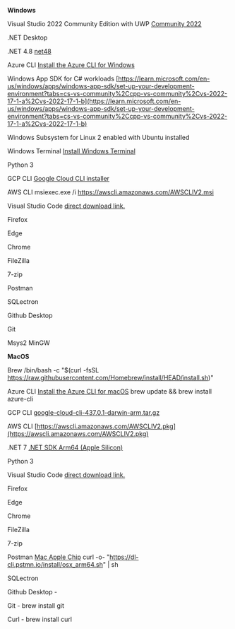 
**Windows**

Visual Studio 2022 Community Edition with UWP [Community 2022](https://visualstudio.microsoft.com/thank-you-downloading-visual-studio/?sku=Community&channel=Release&version=VS2022&source=VSFeaturesPage&cid=2030&passive=false)

.NET Desktop

.NET 4.8 [net48](https://dotnet.microsoft.com/en-us/download/dotnet-framework/net48)

Azure CLI [Install the Azure CLI for Windows](https://learn.microsoft.com/en-us/cli/azure/install-azure-cli-windows?tabs=azure-cli)

Windows App SDK for C# workloads [https://learn.microsoft.com/en-us/windows/apps/windows-app-sdk/set-up-your-development-environment?tabs=cs-vs-community%2Ccpp-vs-community%2Cvs-2022-17-1-a%2Cvs-2022-17-1-b](https://learn.microsoft.com/en-us/windows/apps/windows-app-sdk/set-up-your-development-environment?tabs=cs-vs-community%2Ccpp-vs-community%2Cvs-2022-17-1-a%2Cvs-2022-17-1-b)

Windows Subsystem for Linux 2 enabled with Ubuntu installed

Windows Terminal [Install Windows Terminal](https://aka.ms/terminal)

Python 3

GCP CLI [Google Cloud CLI installer](https://dl.google.com/dl/cloudsdk/channels/rapid/GoogleCloudSDKInstaller.exe)

AWS CLI msiexec.exe /i https://awscli.amazonaws.com/AWSCLIV2.msi

Visual Studio Code [direct download link.](https://code.visualstudio.com/sha/download?build=stable&os=win32-user)

Firefox

Edge

Chrome

FileZilla

7-zip

Postman

SQLectron

Github Desktop

Git

Msys2 MinGW

  



**MacOS**

Brew /bin/bash -c "$(curl -fsSL https://raw.githubusercontent.com/Homebrew/install/HEAD/install.sh)"

Azure CLI [Install the Azure CLI for macOS](https://learn.microsoft.com/en-us/cli/azure/install-azure-cli-macos) brew update && brew install azure-cli

GCP CLI [google-cloud-cli-437.0.1-darwin-arm.tar.gz](https://dl.google.com/dl/cloudsdk/channels/rapid/downloads/google-cloud-cli-437.0.1-darwin-arm.tar.gz)

AWS CLI [https://awscli.amazonaws.com/AWSCLIV2.pkg](https://awscli.amazonaws.com/AWSCLIV2.pkg)

.NET 7 [.NET SDK Arm64 (Apple Silicon)](https://dotnet.microsoft.com/en-us/download/dotnet/thank-you/sdk-7.0.305-macos-arm64-installer)

Python 3

Visual Studio Code [direct download link.](https://code.visualstudio.com/sha/download?build=stable&os=darwin-universal)

Firefox

Edge

Chrome

FileZilla

7-zip

Postman [Mac Apple Chip](https://dl.pstmn.io/download/latest/osx_arm64) curl -o- "https://dl-cli.pstmn.io/install/osx_arm64.sh" | sh

SQLectron

Github Desktop -

Git - brew install git

Curl - brew install curl
